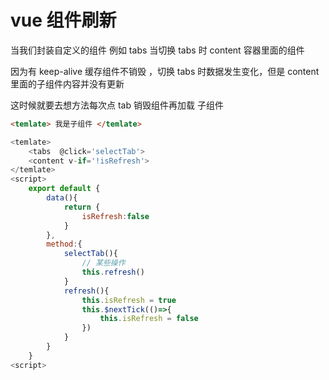 # vue 组件刷新

当我们封装自定义的组件 例如 tabs 当切换 tabs 时 content 容器里面的组件

因为有 keep-alive 缓存组件不销毁 ，切换 tabs 时数据发生变化，但是 content 里面的子组件内容并没有更新

这时候就要去想方法每次点 tab 销毁组件再加载
子组件

```html
<temlate> 我是子组件 </temlate>
```

```js
<temlate>
    <tabs  @click='selectTab'>
    <content v-if='!isRefresh'>
</temlate>
<script>
    export default {
        data(){
            return {
                isRefresh:false
            }
        },
        method:{
            selectTab(){
                // 某些操作
                this.refresh()
            }
            refresh(){
                this.isRefresh = true
                this.$nextTick(()=>{
                    this.isRefresh = false
                })
            }
        }
    }
<script>
```
